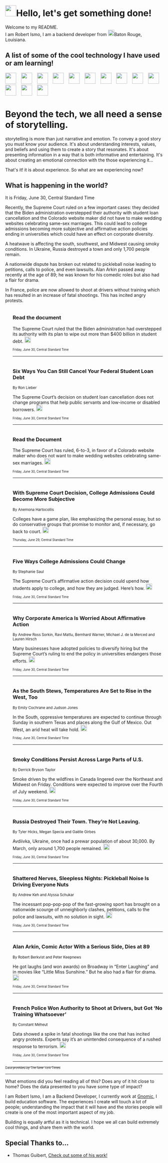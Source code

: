 <h1><img src="https://emojis.slackmojis.com/emojis/images/1643514375/3493/hot-coffee.gif?1643514375" width="35"/>Hello, let's get something done!</h1>

<p>Welcome to my README.<br/>
I am Robert Ismo, I am a backend developer from <img src="https://emojis.slackmojis.com/emojis/images/1638395689/50435/moulin_rouge.png?1638395689" width="20"/>Baton Rouge, Louisiana.</p>
<h2>A list of some of the cool technology I have used or am learning!</h2>
<p>
<img src="https://emojis.slackmojis.com/emojis/images/1643516091/21142/meow_bongotap.gif?1643516091" width="35" alt="">
<img src="https://img.shields.io/badge/Favorite%20Frontend%20Framework-SvelteKit-f83903" alt="">
<img src="https://img.shields.io/badge/Second%20Favorite-Vue-40b581" alt="">
<img src="https://img.shields.io/badge/Most%20Used%20Runtime-Nodejs-78b061" alt="">
<img src="https://emojis.slackmojis.com/emojis/images/1643517416/34482/fire.gif?1643517416" width="35" alt="">
<img src="https://img.shields.io/badge/Javascript%20But%20Better-Typescript-0078ca" alt="">
<img src="https://img.shields.io/badge/Favorite%20Language-Elixir-3e244d" alt="">
<img src="https://img.shields.io/badge/Containerize%20Everything-Docker-6ac9ef" alt="">
<img src="https://emojis.slackmojis.com/emojis/images/1643514596/5999/meow_party.gif?1643514596" width="35" alt="">
<img src="https://img.shields.io/badge/API%20Love%20Language-Graphql-de32a5" alt="">
<img src="https://img.shields.io/badge/Our%20Favorite%20Version%20Controller-Git-e94f33" alt="">
<img src="https://img.shields.io/badge/Favorite%20Database-Redis-d42d1d" alt="">
<img src="https://emojis.slackmojis.com/emojis/images/1643514559/5584/deployparrot.gif?1643514559" width="35" alt="">
<img src="https://img.shields.io/badge/Container%20Interstate-RabbitMQ-f66200" alt="">
<img src="https://img.shields.io/badge/Gotta%20Learn-Kubernetes-316adf" alt="">
<img src="https://img.shields.io/badge/Really%20Mature%20Now-WASM-654fef" alt="">
<img src="https://emojis.slackmojis.com/emojis/images/1666642497/61942/dance_vibe.gif?1666642497" width="35" alt="">
<img src="https://img.shields.io/badge/For%20My%20M1-ARM64-657d96" alt="">
<img src="https://img.shields.io/badge/Loving%20This%20So%20Much-TailwindCSS-17bcb5" alt="">
<img src="https://img.shields.io/badge/Cool%20Build%20Tool-Vite-f9cb24" alt="">
<img src="https://emojis.slackmojis.com/emojis/images/1669231376/62819/working-on-it.gif?1669231376" width="35" alt="">
<img src="https://img.shields.io/badge/Fun%20and%20Easy%20Database-MongoDB-5f8c49" alt="">
<img src="https://img.shields.io/badge/JS%20Life%20Support-NPM-c73737" alt="">
<img src="https://img.shields.io/badge/I%20Liked%20It-DynamoDB-0073b9" alt="">
<img src="https://emojis.slackmojis.com/emojis/images/1643514045/46/question.gif?1643514045" width="35" alt="">
<img src="https://img.shields.io/badge/cool-React-60d6f9" alt="">
<img src="https://img.shields.io/badge/Future%20Big%20Project-Lambda-f37e00" alt="">
<img src="https://img.shields.io/badge/NPM%20But%20Better-PNPM-f1aa07" alt="">
<img src="https://emojis.slackmojis.com/emojis/images/1643514943/9662/fbwow.gif?1643514943" width="35" alt="">
<img src="https://img.shields.io/badge/First%20Language-C-662079" alt="">
<img src="https://img.shields.io/badge/Where%20I%20Deploy%20Frontend-Vercel-000000" alt="">
<img src="https://img.shields.io/badge/Who%20Does%20not%20Want%20an%20App-Swift-f9492a" alt="">
<img src="https://emojis.slackmojis.com/emojis/images/1643514058/151/javascript.png?1643514058" width="35" alt="">
<img src="https://img.shields.io/badge/cool-Python-fbd542" alt="">
<img src="https://img.shields.io/badge/Favorite%20Something-Stripe-656cdc" alt="">
<img src="https://img.shields.io/badge/Of%20Course-HTML5-ed6327" alt="">
<img src="https://emojis.slackmojis.com/emojis/images/1660415405/60731/bomb.gif?1660415405" width="35" alt="">
<img src="https://img.shields.io/badge/hate-CSS-2964ec" alt="">
<img src="https://img.shields.io/badge/Learning-CircleCI-141215" alt="">
<img src="https://img.shields.io/badge/Learning-Rust-fbbb3b" alt="">
<img src="https://emojis.slackmojis.com/emojis/images/1660415397/60712/writing-hand.gif?1660415397" width="35" alt="">
<img src="https://img.shields.io/badge/Dev%20Browser%20of%20Choice-Firefox-cc4e26" alt="">
<img src="https://img.shields.io/badge/Recoverying%20From%20Windows-UNIX-1781e3" alt="">
<img src="https://img.shields.io/badge/LOVE-LogSeq-90c1c2" alt="">
<img src="https://emojis.slackmojis.com/emojis/images/1643514066/223/kirby.gif?1643514066" width="35" alt="">
<img src="https://img.shields.io/badge/Daily%20Driver-MacOS-e6e6e8" alt="">
<img src="https://img.shields.io/badge/Git%20Server-Github-000000" alt="">
<img src="https://img.shields.io/badge/enjoyable-EC2-f17428" alt="">
<img src="https://emojis.slackmojis.com/emojis/images/1643514239/2069/excited.gif?1643514239" width="35" alt="">
</p>
<h1>Beyond the tech, we all need a sense of storytelling.</h1>
<p>storytelling is more than just narrative and emotion. To convey a good story you must know your audience. It's about understanding interests, values, and beliefs and using them to create a story that resonates. It's about presenting information in a way that is both informative and entertaining. It's about creating an emotional connection with the those experiencing it...</p>
<p>That's it! it is about experience. So what are we experiencing now?</p>
<h2>What is happening in the world?</h2>
<p>It is Friday, June 30, Central Standard Time</p>
<p>
Recently, the Supreme Court ruled on a few important cases: they decided that the Biden administration overstepped their authority with student loan cancellation and the Colorado website maker did not have to make wedding websites celebrating same-sex marriages. This could lead to college admissions becoming more subjective and affirmative action policies ending in universities which could have an effect on corporate diversity.

A heatwave is affecting the south, southwest, and Midwest causing smoky conditions. In Ukraine, Russia destroyed a town and only 1,700 people remain.

A nationwide dispute has broken out related to pickleball noise leading to petitions, calls to police, and even lawsuits. Alan Arkin passed away recently at the age of 89; he was known for his comedic roles but also had a flair for drama.

In France, police are now allowed to shoot at drivers without training which has resulted in an increase of fatal shootings. This has incited angry protests.</p>
<ol>
<img src="https://img.shields.io/badge/-us-blue" alt="">
<h3>Read the document</h3>
<sub></sub>
<p>The Supreme Court ruled that the Biden administration had overstepped its authority with its plan to wipe out more than $400 billion in student debt.  <a href="https://nyti.ms/431y6XP"><img src="https://developer.nytimes.com/files/poweredby_nytimes_30b.png?v=1583354208352" height="20"></a></p>
<sub><sub>Friday, June 30, Central Standard Time</sub></sub>
<hr/>
<img src="https://img.shields.io/badge/-business-blue" alt="">
<h3>Six Ways You Can Still Cancel Your Federal Student Loan Debt</h3>
<sub>By Ron Lieber</sub>
<p>The Supreme Court’s decision on student loan cancellation does not change programs that help public servants and low-income or disabled borrowers.  <a href="https://nyti.ms/3Nu9wt7"><img src="https://developer.nytimes.com/files/poweredby_nytimes_30b.png?v=1583354208352" height="20"></a></p>
<sub><sub>Friday, June 30, Central Standard Time</sub></sub>
<hr/>
<img src="https://img.shields.io/badge/-us-blue" alt="">
<h3>Read the Document</h3>
<sub></sub>
<p>The Supreme Court has ruled, 6-to-3, in favor of a Colorado website maker who does not want to make wedding websites celebrating same-sex marriages.  <a href="https://nyti.ms/3preA9D"><img src="https://developer.nytimes.com/files/poweredby_nytimes_30b.png?v=1583354208352" height="20"></a></p>
<sub><sub>Friday, June 30, Central Standard Time</sub></sub>
<hr/>
<img src="https://img.shields.io/badge/-us-blue" alt="">
<h3>With Supreme Court Decision, College Admissions Could Become More Subjective</h3>
<sub>By Anemona Hartocollis</sub>
<p>Colleges have a game plan, like emphasizing the personal essay, but so do conservative groups that promise to monitor and, if necessary, go back to court.  <a href="https://nyti.ms/433PJqe"><img src="https://developer.nytimes.com/files/poweredby_nytimes_30b.png?v=1583354208352" height="20"></a></p>
<sub><sub>Thursday, June 29, Central Standard Time</sub></sub>
<hr/>
<img src="https://img.shields.io/badge/-us-blue" alt="">
<h3>Five Ways College Admissions Could Change</h3>
<sub>By Stephanie Saul</sub>
<p>The Supreme Court’s affirmative action decision could upend how students apply to college, and how they are judged. Here’s how.  <a href="https://nyti.ms/3PACnys"><img src="https://developer.nytimes.com/files/poweredby_nytimes_30b.png?v=1583354208352" height="20"></a></p>
<sub><sub>Friday, June 30, Central Standard Time</sub></sub>
<hr/>
<img src="https://img.shields.io/badge/-business-blue" alt="">
<h3>Why Corporate America Is Worried About Affirmative Action</h3>
<sub>By Andrew Ross Sorkin, Ravi Mattu, Bernhard Warner, Michael J. de la Merced and Lauren Hirsch</sub>
<p>Many businesses have adopted policies to diversify hiring but the Supreme Court’s ruling to end the policy in universities endangers those efforts.  <a href="https://nyti.ms/3qYNUgH"><img src="https://developer.nytimes.com/files/poweredby_nytimes_30b.png?v=1583354208352" height="20"></a></p>
<sub><sub>Friday, June 30, Central Standard Time</sub></sub>
<hr/>
<img src="https://img.shields.io/badge/-us-blue" alt="">
<h3>As the South Stews, Temperatures Are Set to Rise in the West, Too</h3>
<sub>By Emily Cochrane and Judson Jones</sub>
<p>In the South, oppressive temperatures are expected to continue through Sunday in southern Texas and places along the Gulf of Mexico. Out West, an arid heat will take hold.  <a href="https://nyti.ms/46sZyka"><img src="https://developer.nytimes.com/files/poweredby_nytimes_30b.png?v=1583354208352" height="20"></a></p>
<sub><sub>Friday, June 30, Central Standard Time</sub></sub>
<hr/>
<img src="https://img.shields.io/badge/-us-blue" alt="">
<h3>Smoky Conditions Persist Across Large Parts of U.S.</h3>
<sub>By Derrick Bryson Taylor</sub>
<p>Smoke driven by the wildfires in Canada lingered over the Northeast and Midwest on Friday. Conditions were expected to improve over the Fourth of July weekend.  <a href="https://nyti.ms/44awhJB"><img src="https://developer.nytimes.com/files/poweredby_nytimes_30b.png?v=1583354208352" height="20"></a></p>
<sub><sub>Friday, June 30, Central Standard Time</sub></sub>
<hr/>
<img src="https://img.shields.io/badge/-world-blue" alt="">
<h3>Russia Destroyed Their Town. They’re Not Leaving.</h3>
<sub>By Tyler Hicks, Megan Specia and Gaëlle Girbes</sub>
<p>Avdiivka, Ukraine, once had a prewar population of about 30,000. By March, only around 1,700 people remained.  <a href="https://nyti.ms/3PEESQw"><img src="https://developer.nytimes.com/files/poweredby_nytimes_30b.png?v=1583354208352" height="20"></a></p>
<sub><sub>Friday, June 30, Central Standard Time</sub></sub>
<hr/>
<img src="https://img.shields.io/badge/-sports-blue" alt="">
<h3>Shattered Nerves, Sleepless Nights: Pickleball Noise Is Driving Everyone Nuts</h3>
<sub>By Andrew Keh and Alyssa Schukar</sub>
<p>The incessant pop-pop-pop of the fast-growing sport has brought on a nationwide scourge of unneighborly clashes, petitions, calls to the police and lawsuits, with no solution in sight.  <a href="https://nyti.ms/3plEtYx"><img src="https://developer.nytimes.com/files/poweredby_nytimes_30b.png?v=1583354208352" height="20"></a></p>
<sub><sub>Friday, June 30, Central Standard Time</sub></sub>
<hr/>
<img src="https://img.shields.io/badge/-movies-blue" alt="">
<h3>Alan Arkin, Comic Actor With a Serious Side, Dies at 89</h3>
<sub>By Robert Berkvist and Peter Keepnews</sub>
<p>He got laughs (and won awards) on Broadway in “Enter Laughing” and in movies like “Little Miss Sunshine.” But he also had a flair for drama.  <a href="https://nyti.ms/46HIdV5"><img src="https://developer.nytimes.com/files/poweredby_nytimes_30b.png?v=1583354208352" height="20"></a></p>
<sub><sub>Friday, June 30, Central Standard Time</sub></sub>
<hr/>
<img src="https://img.shields.io/badge/-world-blue" alt="">
<h3>French Police Won Authority to Shoot at Drivers, but Got ‘No Training Whatsoever’</h3>
<sub>By Constant Méheut</sub>
<p>Data showed a spike in fatal shootings like the one that has incited angry protests. Experts say it’s an unintended consequence of a rushed response to terrorism.  <a href="https://nyti.ms/44Ij8HN"><img src="https://developer.nytimes.com/files/poweredby_nytimes_30b.png?v=1583354208352" height="20"></a></p>
<sub><sub>Friday, June 30, Central Standard Time</sub></sub>
<hr/>
</ol>
<a href="https://developer.nytimes.com"><sub><sub>Data provided by The New York Times</sub></sub></a>
<hr/>
<p>What emotions did you feel reading all of this? Does any of it hit close to home? Does the data presented to you have some type of impact?</p>
<p>I am Robert Ismo, I am a Backend Developer, I currently work at <a href="https://gnomic.education/">Gnomic</a>, I build education software. The experiences I create will touch a lot of people; understanding the impact that it will have and the stories people will create is one of the most important aspect of my job.</p>
<p>Building is equally artful as it is technical. I hope we all can build extremely cool things, and share them with the world.</p>
<h2>Special Thanks to...</h2>
<ul>
<li>Thomas Guibert, <a href="https://github.com/thmsgbrt/thmsgbrt">Check out some of his work!</a></li>
</ul>